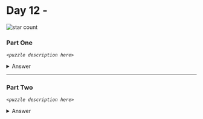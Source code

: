 # Day 12 - 
![star count](https://img.shields.io/endpoint?url=https://raw.githubusercontent.com/kata-gatame/advent-of-code/main/2021/day-12/stars.json)

### Part One
*`<puzzle description here>`*

<details>
  <summary>Answer</summary>

  **`<answer here>`**
</details>

<hr style="height:.7px" />

### Part Two
*`<puzzle description here>`*

<details>
  <summary>Answer</summary>

  **`<answer here>`**
</details>

